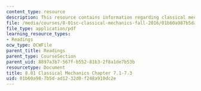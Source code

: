 ```yaml
---
content_type: resource
description: This resource contains information regarding classical mechanics.
file: /media/courses/8-01sc-classical-mechanics-fall-2016/01b60a987b5dad1232d0f248a910dc2e_MIT8_01F16_chapter7.1_7.3.pdf
file_type: application/pdf
learning_resource_types:
- Readings
ocw_type: OCWFile
parent_title: Readings
parent_type: CourseSection
parent_uid: 8897a3b7-567f-b552-81b3-2f8a1de7b53b
resourcetype: Document
title: 8.01 Classical Mechanics Chapter 7.1-7.3
uid: 01b60a98-7b5d-ad12-32d0-f248a910dc2e
---
```

